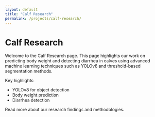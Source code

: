 ```yaml
---
layout: default
title: "Calf Research"
permalink: /projects/calf-research/
---
```


<h1>Calf Research</h1>

<p>Welcome to the Calf Research page. This page highlights our work on predicting body weight and detecting diarrhea in calves using advanced machine learning techniques such as YOLOv8 and threshold-based segmentation methods.</p>

<p>Key highlights:</p>
<ul>
  <li>YOLOv8 for object detection</li>
  <li>Body weight prediction</li>
  <li>Diarrhea detection</li>
</ul>

<p>Read more about our research findings and methodologies.</p>
